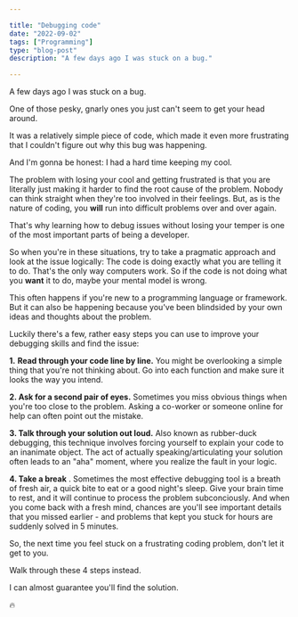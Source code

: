```yaml
---

title: "Debugging code"
date: "2022-09-02"
tags: ["Programming"]
type: "blog-post"
description: "A few days ago I was stuck on a bug."

---
```


A few days ago I was stuck on a bug.

One of those pesky, gnarly ones you just can't seem to get your head around.

It was a relatively simple piece of code, which made it even more frustrating that I couldn't figure out why this bug was happening.

And I'm gonna be honest: I had a hard time keeping my cool.

The problem with losing your cool and getting frustrated is that you are literally just making it harder to find the root cause of the problem. Nobody can think straight when they're too involved in their feelings. But, as is the nature of coding, you **will** run into difficult problems over and over again.

That's why learning how to debug issues without losing your temper is one of the most important parts of being a developer.

So when you're in these situations, try to take a pragmatic approach and look at the issue logically: The code is doing exactly what you are telling it to do. That's the only way computers work. So if the code is not doing what you **want** it to do, maybe your mental model is wrong.

This often happens if you're new to a programming language or framework. But it can also be happening because you've been blindsided by your own ideas and thoughts about the problem.

Luckily there's a few, rather easy steps you can use to improve your debugging skills and find the issue:

**1.** **Read through your code line by line.** You might be overlooking a simple thing that you're not thinking about. Go into each function and make sure it looks the way you intend.

**2. Ask for a second pair of eyes.** Sometimes you miss obvious things when you're too close to the problem. Asking a co-worker or someone online for help can often point out the mistake.

**3. Talk through your solution out loud.** Also known as rubber-duck debugging, this technique involves forcing yourself to explain your code to an inanimate object. The act of actually speaking/articulating your solution often leads to an "aha" moment, where you realize the fault in your logic.

**4. Take a break** . Sometimes the most effective debugging tool is a breath of fresh air, a quick bite to eat or a good night's sleep. Give your brain time to rest, and it will continue to process the problem subconciously. And when you come back with a fresh mind, chances are you'll see important details that you missed earlier - and problems that kept you stuck for hours are suddenly solved in 5 minutes.

So, the next time you feel stuck on a frustrating coding problem, don't let it get to you.

Walk through these 4 steps instead.

I can almost guarantee you'll find the solution.

🔥

​
